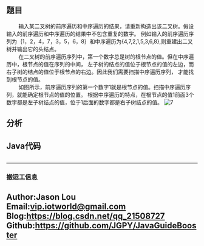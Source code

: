 ## 题目
&ensp;&ensp;&ensp;&ensp;
    输入某二叉树的前序遍历和中序遍历的结果，请重新构造出该二叉树。假设输入的前序遍历和中序遍历的结果中不包含重复的数字。
例如输入的前序遍历序列为｛1，2，4，7，3，5，6，8｝和中序遍历为{4,7,2,1,5,3,6,8},则重建出二叉树并输出它的头结点。 <br>
&ensp;&ensp;&ensp;&ensp;
    在二叉树的前序遍历序列中，第一个数字总是树的根节点的值。但在中序遍历中，根节点的值在序列的中间，
左子树的结点的值位于根节点的值的左边，而右子树的结点的值位于根节点的右边。因此我们需要扫描中序遍历序列，
才能找到根节点的值。 <br>
&ensp;&ensp;&ensp;&ensp;
    如图所示，前序遍历序列的第一个数字1就是根节点的值。扫描中序遍历序列，就能确定根节点的值的位置。
根据中序遍历的特点，在根节点的值1前面3个数字都是左子树结点的值，位于1后面的数字都是右子树结点的值。 
![7]()

## 分析



## Java代码
```java

```



---
### 搬运工信息
Author:Jason Lou <br>
Email:vip.iotworld@gmail.com <br>
Blog:https://blog.csdn.net/qq_21508727 <br>
Github:https://github.com/JGPY/JavaGuideBooster <br>
---